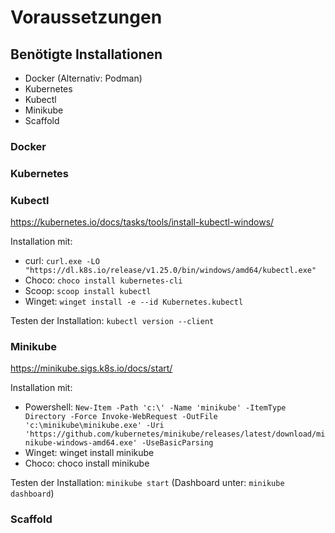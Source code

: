 # Voraussetzungen

## Benötigte Installationen

- Docker (Alternativ: Podman)
- Kubernetes
- Kubectl
- Minikube
- Scaffold

### Docker

### Kubernetes

### Kubectl

https://kubernetes.io/docs/tasks/tools/install-kubectl-windows/

Installation mit:
  - curl: `curl.exe -LO "https://dl.k8s.io/release/v1.25.0/bin/windows/amd64/kubectl.exe"`
  - Choco: `choco install kubernetes-cli`
  - Scoop: `scoop install kubectl`
  - Winget: `winget install -e --id Kubernetes.kubectl`

Testen der Installation: `kubectl version --client`

### Minikube

https://minikube.sigs.k8s.io/docs/start/

Installation mit:
  - Powershell: ```New-Item -Path 'c:\' -Name 'minikube' -ItemType Directory -Force Invoke-WebRequest -OutFile 'c:\minikube\minikube.exe' -Uri 'https://github.com/kubernetes/minikube/releases/latest/download/minikube-windows-amd64.exe' -UseBasicParsing```
  - Winget: winget install minikube
  - Choco: choco install minikube

Testen der Installation: `minikube start` (Dashboard unter: `minikube dashboard`)

### Scaffold
